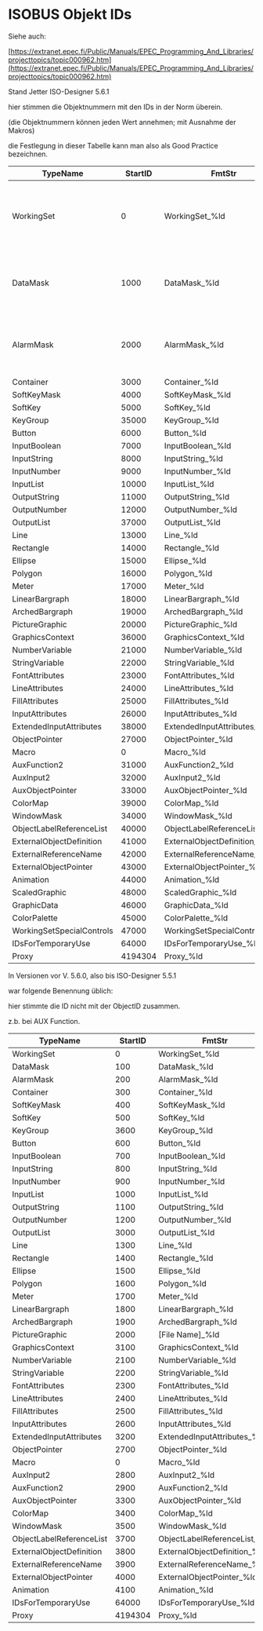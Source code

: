 # ISOBUS Objekt IDs

Siehe auch:

[https://extranet.epec.fi/Public/Manuals/EPEC_Programming_And_Libraries/projecttopics/topic000962.htm](https://extranet.epec.fi/Public/Manuals/EPEC_Programming_And_Libraries/projecttopics/topic000962.htm)

Stand Jetter ISO-Designer 5.6.1

hier stimmen die Objektnummern mit den IDs in der Norm überein. 

(die Objektnummern können jeden Wert annehmen; mit Ausnahme der Makros)

die Festlegung in dieser Tabelle kann man also als Good Practice bezeichnen.

| TypeName | StartID | FmtStr | ID | Link |
| --- | --- | --- | --- | --- |
| WorkingSet | 0 | WorkingSet\_%ld | 0 | [ID-00---Working-set---ISO-11783-6---B.1](ID-00---Working-set---ISO-11783-6---B.1) |
| DataMask | 1000 | DataMask\_%ld | 1 | [ID-01---Data-mask---ISO-11783-6---B.2.](ID-01---Data-mask---ISO-11783-6---B.2) |
| AlarmMask | 2000 | AlarmMask\_%ld | 2 | [ID 2 – Alarm Mask – ISO 11783-6 – B.3](ID-02---Alarm-Mask---ISO-11783-6---B.3.md) |
| Container | 3000 | Container\_%ld | 3 | [I](I) |
| SoftKeyMask | 4000 | SoftKeyMask\_%ld | 4 | [I](I) |
| SoftKey | 5000 | SoftKey\_%ld | 5 | [I](I) |
| KeyGroup | 35000 | KeyGroup\_%ld | 35 | [I](I) |
| Button | 6000 | Button\_%ld | 6 | [I](I) |
| InputBoolean | 7000 | InputBoolean\_%ld | 7 | [I](I) |
| InputString | 8000 | InputString\_%ld | 8 | [I](I) |
| InputNumber | 9000 | InputNumber\_%ld | 9 | [I](I) |
| InputList | 10000 | InputList\_%ld | 10 | [I](I) |
| OutputString | 11000 | OutputString\_%ld | 11 | [I](I) |
| OutputNumber | 12000 | OutputNumber\_%ld | 12 | [I](I) |
| OutputList | 37000 | OutputList\_%ld | 37 | [I](I) |
| Line | 13000 | Line\_%ld | 13 | [I](I) |
| Rectangle | 14000 | Rectangle\_%ld | 14 | [I](I) |
| Ellipse | 15000 | Ellipse\_%ld | 15 | [I](I) |
| Polygon | 16000 | Polygon\_%ld | 16 | [I](I) |
| Meter | 17000 | Meter\_%ld | 17 | [I](I) |
| LinearBargraph | 18000 | LinearBargraph\_%ld | 18 | [I](I) |
| ArchedBargraph | 19000 | ArchedBargraph\_%ld | 19 | [I](I) |
| PictureGraphic | 20000 | PictureGraphic\_%ld | 20 | [I](I) |
| GraphicsContext | 36000 | GraphicsContext\_%ld | 36 | [I](I) |
| NumberVariable | 21000 | NumberVariable\_%ld | 21 | [I](I) |
| StringVariable | 22000 | StringVariable\_%ld | 22 | [I](I) |
| FontAttributes | 23000 | FontAttributes\_%ld | 23 | [I](I) |
| LineAttributes | 24000 | LineAttributes\_%ld | 24 | [I](I) |
| FillAttributes | 25000 | FillAttributes\_%ld | 25 | [I](I) |
| InputAttributes | 26000 | InputAttributes\_%ld | 26 | [I](I) |
| ExtendedInputAttributes | 38000 | ExtendedInputAttributes\_%ld | 38 | [I](I) |
| ObjectPointer | 27000 | ObjectPointer\_%ld | 27 | [I](I) |
| Macro | 0 | Macro\_%ld | 0 | [I](I) |
| AuxFunction2 | 31000 | AuxFunction2\_%ld | 31 | [I](I) |
| AuxInput2 | 32000 | AuxInput2\_%ld | 32 | [I](I) |
| AuxObjectPointer | 33000 | AuxObjectPointer\_%ld | 33 | [I](I) |
| ColorMap | 39000 | ColorMap\_%ld | 39 | [I](I) |
| WindowMask | 34000 | WindowMask\_%ld | 34 | [I](I) |
| ObjectLabelReferenceList | 40000 | ObjectLabelReferenceList\_%ld | 40 | [I](I) |
| ExternalObjectDefinition | 41000 | ExternalObjectDefinition\_%ld | 41 | [I](I) |
| ExternalReferenceName | 42000 | ExternalReferenceName\_%ld | 42 | [I](I) |
| ExternalObjectPointer | 43000 | ExternalObjectPointer\_%ld | 43 | [I](I) |
| Animation | 44000 | Animation\_%ld | 44 | [I](I) |
| ScaledGraphic | 48000 | ScaledGraphic\_%ld | 48 | [I](I) |
| GraphicData | 46000 | GraphicData\_%ld | 46 | [I](I) |
| ColorPalette | 45000 | ColorPalette\_%ld | 45 | [I](I) |
| WorkingSetSpecialControls | 47000 | WorkingSetSpecialControls\_%ld | 47 | [I](I) |
| IDsForTemporaryUse | 64000 | IDsForTemporaryUse\_%ld | 64 | [I](I) |
| Proxy | 4194304 | Proxy\_%ld |   | [I](I) |

In Versionen vor V. 5.6.0, also bis ISO-Designer 5.5.1

war folgende Benennung üblich:

hier stimmte die ID nicht mit der ObjectID zusammen. 

z.b. bei AUX Function. 

| TypeName | StartID | FmtStr |
| --- | --- | --- |
| WorkingSet | 0 | WorkingSet\_%ld |
| DataMask | 100 | DataMask\_%ld |
| AlarmMask | 200 | AlarmMask\_%ld |
| Container | 300 | Container\_%ld |
| SoftKeyMask | 400 | SoftKeyMask\_%ld |
| SoftKey | 500 | SoftKey\_%ld |
| KeyGroup | 3600 | KeyGroup\_%ld |
| Button | 600 | Button\_%ld |
| InputBoolean | 700 | InputBoolean\_%ld |
| InputString | 800 | InputString\_%ld |
| InputNumber | 900 | InputNumber\_%ld |
| InputList | 1000 | InputList\_%ld |
| OutputString | 1100 | OutputString\_%ld |
| OutputNumber | 1200 | OutputNumber\_%ld |
| OutputList | 3000 | OutputList\_%ld |
| Line | 1300 | Line\_%ld |
| Rectangle | 1400 | Rectangle\_%ld |
| Ellipse | 1500 | Ellipse\_%ld |
| Polygon | 1600 | Polygon\_%ld |
| Meter | 1700 | Meter\_%ld |
| LinearBargraph | 1800 | LinearBargraph\_%ld |
| ArchedBargraph | 1900 | ArchedBargraph\_%ld |
| PictureGraphic | 2000 | \[File Name\]\_%ld |
| GraphicsContext | 3100 | GraphicsContext\_%ld |
| NumberVariable | 2100 | NumberVariable\_%ld |
| StringVariable | 2200 | StringVariable\_%ld |
| FontAttributes | 2300 | FontAttributes\_%ld |
| LineAttributes | 2400 | LineAttributes\_%ld |
| FillAttributes | 2500 | FillAttributes\_%ld |
| InputAttributes | 2600 | InputAttributes\_%ld |
| ExtendedInputAttributes | 3200 | ExtendedInputAttributes\_%ld |
| ObjectPointer | 2700 | ObjectPointer\_%ld |
| Macro | 0 | Macro\_%ld |
| AuxInput2 | 2800 | AuxInput2\_%ld |
| AuxFunction2 | 2900 | AuxFunction2\_%ld |
| AuxObjectPointer | 3300 | AuxObjectPointer\_%ld |
| ColorMap | 3400 | ColorMap\_%ld |
| WindowMask | 3500 | WindowMask\_%ld |
| ObjectLabelReferenceList | 3700 | ObjectLabelReferenceList\_%ld |
| ExternalObjectDefinition | 3800 | ExternalObjectDefinition\_%ld |
| ExternalReferenceName | 3900 | ExternalReferenceName\_%ld |
| ExternalObjectPointer | 4000 | ExternalObjectPointer\_%ld |
| Animation | 4100 | Animation\_%ld |
| IDsForTemporaryUse | 64000 | IDsForTemporaryUse\_%ld |
| Proxy | 4194304 | Proxy\_%ld |
